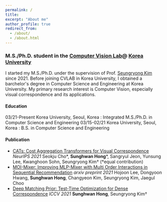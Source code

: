 ```yaml
---
permalink: /
title: 
excerpt: "About me"
author_profile: true
redirect_from: 
  - /about/
  - /about.html
---
```

### M.S./Ph.D. student in the [Computer Vision Lab](https://cvlab.korea.ac.kr/ "cvlab")@ [Korea University](https://info.korea.edu/en_info/index.do "korea")

I started my M.S./Ph.D. under the supervision of Prof. [Seungryong Kim](https://seungryong.github.io/) since 2021. Before joining CVLAB in Korea University, 
I obtained a barchelor's degree in Computer Science and Engineering at Korea University. My primary research interest is Computer Vision, especially visual correspondence and its applications. 

#### Education
03/21-Present Korea University, Seoul, Korea
:   Integrated M.S./Ph.D. in Computer Science and Engineering
03/15-02/21 Korea University, Seoul, Korea
:   B.S. in Computer Science and Engineering

#### Publication

* [CATs: Cost Aggregation Transformers for Visual Correspondence](https://arxiv.org/abs/2106.03090) _NeurIPS 2021_
  Seokju Cho*, **Sunghwan Hong***, Sangryul Jeon, Yunsung Lee, Kwanghoon Sohn, Seungryong Kim† (*equal contribution)
* [MOI-Mixer: Improving MLP-Mixer with Multi Order Interactions in Sequential Recommendation](https://arxiv.org/abs/2108.07505) _arxiv preprint 2021_ 
  Hojoon Lee, Dongyoon Hwang, **Sunghwan Hong**, Changyeon Kim, Seungryong Kim, Jaegul Choo
* [Deep Matching Prior: Test-Time Optimization for Dense Correspondence](https://arxiv.org/abs/2106.03090) _ICCV 2021_
  **Sunghwan Hong**, Seungryong Kim†

